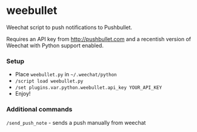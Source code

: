 # weebullet

Weechat script to push notifications to Pushbullet.

Requires an API key from http://pushbullet.com and a recentish version of Weechat with Python support enabled.

### Setup
- Place `weebullet.py` in `~/.weechat/python`
- `/script load weebullet.py`
- `/set plugins.var.python.weebullet.api_key YOUR_API_KEY`
- Enjoy!

### Additional commands
`/send_push_note`  - sends a push manually from weechat
